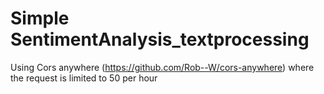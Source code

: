 # Simple SentimentAnalysis_textprocessing

Using Cors anywhere (https://github.com/Rob--W/cors-anywhere) where the request is limited to 50 per hour

